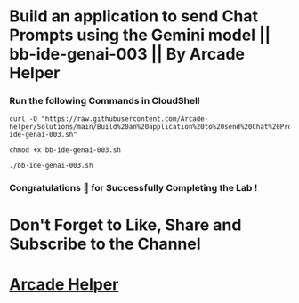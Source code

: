 # Build an application to send Chat Prompts using the Gemini model || bb-ide-genai-003 || By Arcade Helper

### Run the following Commands in CloudShell
 
```
curl -O "https://raw.githubusercontent.com/Arcade-helper/Solutions/main/Build%20an%20application%20to%20send%20Chat%20Prompts%20using%20the%20Gemini%20model/bb-ide-genai-003.sh"

chmod +x bb-ide-genai-003.sh

./bb-ide-genai-003.sh
```

### Congratulations 🎉 for Successfully Completing the Lab !


# Don't Forget to Like, Share and Subscribe to the Channel

# [Arcade Helper](https://www.youtube.com/@ArcadeHelper1418)
